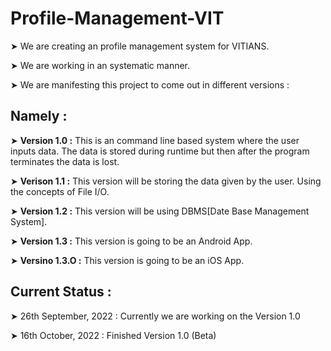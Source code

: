 # Profile-Management-VIT

➤ We are creating an profile management system for VITIANS.

➤ We are working in an systematic manner.

➤ We are manifesting this project to come out in different versions :

## Namely :

➤ **Version 1.0 :** This is an command line based system where the user inputs data. The data is stored during runtime but then after the program terminates the data is lost.

➤ **Verison 1.1 :** This version will be storing the data given by the user. Using the concepts of File I/O.

➤ **Version 1.2 :** This version will be using DBMS[Date Base Management System].

➤ **Version 1.3 :** This version is going to be an Android App.

➤ **Versino 1.3.O :** This version is going to be an iOS App.

## Current Status :

➤ 26th September, 2022 : Currently we are working on the Version 1.0

➤ 16th October, 2022 : Finished Version 1.0 (Beta)
